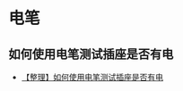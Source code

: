# 电笔

## 如何使用电笔测试插座是否有电

* [【整理】如何使用电笔测试插座是否有电](http://www.crifan.com/how_use_electroprobe_check_outlet_is_electric_or_not)
